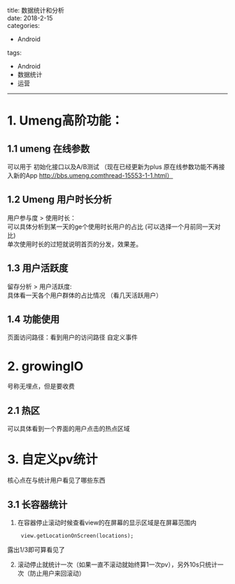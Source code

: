 title: 数据统计和分析    
date: 2018-2-15     
categories:    
- Android    
       
       
       
tags:       
- Android    
- 数据统计    
- 运营    
    
---


# 1. Umeng高阶功能：  

## 1.1 umeng 在线参数    
可以用于 初始化接口以及A/B测试 
（现在已经更新为plus  原在线参数功能不再接入新的App   http://bbs.umeng.comthread-15553-1-1.html）


## 1.2 Umeng 用户时长分析
用户参与度 > 使用时长：  
可以具体分析到某一天的ge个使用时长用户的占比  (可以选择一个月前同一天对比)  
单次使用时长的过短就说明首页的分发，效果差。


## 1.3 用户活跃度  
留存分析 > 用户活跃度:  
具体看一天各个用户群体的占比情况
（看几天活跃用户）

## 1.4 功能使用
页面访问路径：看到用户的访问路径
自定义事件



# 2. growingIO  
号称无埋点，但是要收费

## 2.1 热区 
可以具体看到一个界面的用户点击的热点区域


# 3. 自定义pv统计
核心点在与统计用户看见了哪些东西
## 3.1 长容器统计
 1. 在容器停止滚动时候查看view的在屏幕的显示区域是在屏幕范围内  
 
         view.getLocationOnScreen(locations);  

露出1/3即可算看见了

2. 滚动停止就统计一次（如果一直不滚动就始终算1一次pv），另外10s只统计一次（防止用户来回滚动）